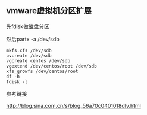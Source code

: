 ## vmware虚拟机分区扩展

先fdisk做磁盘分区

然后partx -a /dev/sdb

```
mkfs.xfs /dev/sdb
pvcreate /dev/sdb
vgcreate centos /dev/sdb
vgextend /dev/centos/root /dev/sdb
xfs_growfs /dev/centos/root
df -h
fdisk -l
```



参考链接

<http://blog.sina.com.cn/s/blog_56a70c0401018dlv.html>